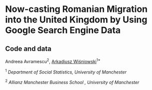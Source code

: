 # Now-casting Romanian Migration into the United Kingdom by Using Google Search Engine Data

## Code and data

Andreea Avramescu<sup>2</sup>, [Arkadiusz Wiśniowski](https://www.research.manchester.ac.uk/portal/a.wisniowski.html)<sup>1*</sup>

<sup>1</sup> *Department of Social Statistics, University of Manchester*

<sup>2</sup> *Allianz Manchester Business School , University of Manchester*
